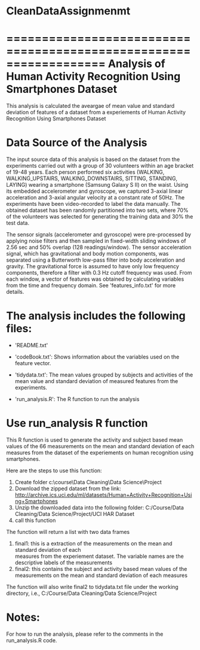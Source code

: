 CleanDataAssignmenmt
====================
==================================================================
Analysis of 
Human Activity Recognition Using Smartphones Dataset
==================================================================

This analysis is calculated the aveargae of mean value and standard deviation of features of a dataset from a experiements of Human Activity Recognition Using Smartphones Dataset


Data Source of the Analysis
============================
The input source data of this analysis is based on the dataset from the experiments carried out with a group of 30 volunteers within an age bracket of 19-48 years. Each person performed six activities (WALKING, WALKING_UPSTAIRS, WALKING_DOWNSTAIRS, SITTING, STANDING, LAYING) wearing a smartphone (Samsung Galaxy S II) on the waist. Using its embedded accelerometer and gyroscope, we captured 3-axial linear acceleration and 3-axial angular velocity at a constant rate of 50Hz. The experiments have been video-recorded to label the data manually. The obtained dataset has been randomly partitioned into two sets, where 70% of the volunteers was selected for generating the training data and 30% the test data. 

The sensor signals (accelerometer and gyroscope) were pre-processed by applying noise filters and then sampled in fixed-width sliding windows of 2.56 sec and 50% overlap (128 readings/window). The sensor acceleration signal, which has gravitational and body motion components, was separated using a Butterworth low-pass filter into body acceleration and gravity. The gravitational force is assumed to have only low frequency components, therefore a filter with 0.3 Hz cutoff frequency was used. From each window, a vector of features was obtained by calculating variables from the time and frequency domain. See 'features_info.txt' for more details. 


The analysis includes the following files:
=========================================

- 'README.txt'

- 'codeBook.txt': Shows information about the variables used on the feature vector.

- 'tidydata.txt': The mean values grouped by subjects and activities of the mean value and standard deviation of measured features from the experiments.

- 'run_analysis.R': The R function to run the analysis


Use run_analysis R function
============================

This R function is used to generate the activity and subject based mean values of 
the 66 measurements on the mean and standard deviation of each measures from the 
dataset of the experiements on human recognition using smartphones.

Here are the steps to use this function:
1. Create folder c:\course\Data Cleaning\Data Science\Project
2. Download the zipped dataset from the link:
    http://archive.ics.uci.edu/ml/datasets/Human+Activity+Recognition+Using+Smartphones 
3. Unzip the downloaded data into the following folder:
   C:/Course/Data Cleaning/Data Science/Project/UCI HAR Dataset
4. call this function

The function will return a list with two data frames
1. final1: this is a extraction of the measurements on the mean and standard deviation of each    
   measures from the experiement dataset. The variable names are the descriptive labels of the
   measurements
2. final2: this contains the subject and activity based mean values of the measurements on
   the mean and standard deviation of each measures

The function will also write final2 to tidydata.txt file under the working directory, i.e., C:/Course/Data Cleaning/Data Science/Project

Notes: 
======

For how to run the analysis, please refer to the comments in the run_analysis.R code.

